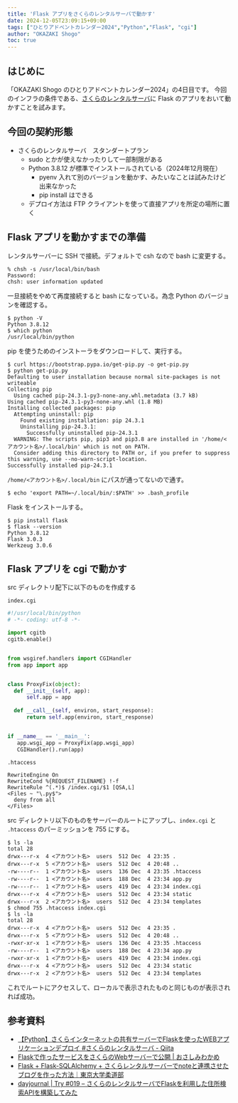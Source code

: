 ```yaml
---
title: 'Flask アプリをさくらのレンタルサーバで動かす'
date: 2024-12-05T23:09:15+09:00
tags: ["ひとりアドベントカレンダー2024","Python","Flask", "cgi"]
author: "OKAZAKI Shogo"
toc: true
---
```


## はじめに

「OKAZAKI Shogo のひとりアドベントカレンダー2024」の4日目です。 
今回のインフラの条件である、[さくらのレンタルサーバ](https://rs.sakura.ad.jp/)に Flask のアプリをおいて動かすことを試みます。

## 今回の契約形態

- さくらのレンタルサーバ　スタンダートプラン
    - sudo とかが使えなかったりして一部制限がある
    - Python 3.8.12 が標準でインストールされている（2024年12月現在）
        - pyenv 入れて別のバージョンを動かす、みたいなことは試みたけど出来なかった
        - pip install はできる
    - デプロイ方法は FTP クライアントを使って直接アプリを所定の場所に置く

## Flask アプリを動かすまでの準備

レンタルサーバーに SSH で接続。デフォルトで csh なので bash に変更する。

```shell
% chsh -s /usr/local/bin/bash
Password:
chsh: user information updated
```

一旦接続をやめて再度接続すると bash になっている。為念 Python のバージョンを確認する。

```shell
$ python -V
Python 3.8.12
$ which python
/usr/local/bin/python
```

pip を使うためのインストーラをダウンロードして、実行する。

```shell
$ curl https://bootstrap.pypa.io/get-pip.py -o get-pip.py
$ python get-pip.py
Defaulting to user installation because normal site-packages is not writeable
Collecting pip
  Using cached pip-24.3.1-py3-none-any.whl.metadata (3.7 kB)
Using cached pip-24.3.1-py3-none-any.whl (1.8 MB)
Installing collected packages: pip
  Attempting uninstall: pip
    Found existing installation: pip 24.3.1
    Uninstalling pip-24.3.1:
      Successfully uninstalled pip-24.3.1
  WARNING: The scripts pip, pip3 and pip3.8 are installed in '/home/<アカウント名>/.local/bin' which is not on PATH.
  Consider adding this directory to PATH or, if you prefer to suppress this warning, use --no-warn-script-location.
Successfully installed pip-24.3.1
```

`/home/<アカウント名>/.local/bin` にパスが通ってないので通す。

```shell
$ echo 'export PATH=~/.local/bin/:$PATH' >> .bash_profile
```

Flask をインストールする。

```shell
$ pip install flask
$ flask --version
Python 3.8.12
Flask 3.0.3
Werkzeug 3.0.6
```

## Flask アプリを cgi で動かす

src ディレクトリ配下に以下のものを作成する

`index.cgi`
```python
#!/usr/local/bin/python
# -*- coding: utf-8 -*-

import cgitb
cgitb.enable()


from wsgiref.handlers import CGIHandler
from app import app


class ProxyFix(object):
  def __init__(self, app):
      self.app = app
      
  def __call__(self, environ, start_response):
      return self.app(environ, start_response)


if __name__ == '__main__':
   app.wsgi_app = ProxyFix(app.wsgi_app)
   CGIHandler().run(app)
```

`.htaccess`
```
RewriteEngine On
RewriteCond %{REQUEST_FILENAME} !-f
RewriteRule ^(.*)$ /index.cgi/$1 [QSA,L]
<Files ~ "\.py$">
  deny from all
</Files>
```

src ディレクトリ以下のものをサーバーのルートにアップし、`index.cgi` と `.htaccess` のパーミッションを 755 にする。

```shell
$ ls -la
total 28
drwx---r-x  4 <アカウント名>  users  512 Dec  4 23:35 .
drwx---r-x  5 <アカウント名>  users  512 Dec  4 20:48 ..
-rw----r--  1 <アカウント名>  users  136 Dec  4 23:35 .htaccess
-rw----r--  1 <アカウント名>  users  188 Dec  4 23:34 app.py
-rw----r--  1 <アカウント名>  users  419 Dec  4 23:34 index.cgi
drwx---r-x  4 <アカウント名>  users  512 Dec  4 23:34 static
drwx---r-x  2 <アカウント名>  users  512 Dec  4 23:34 templates
$ chmod 755 .htaccess index.cgi
$ ls -la
total 28
drwx---r-x  4 <アカウント名>  users  512 Dec  4 23:35 .
drwx---r-x  5 <アカウント名>  users  512 Dec  4 20:48 ..
-rwxr-xr-x  1 <アカウント名>  users  136 Dec  4 23:35 .htaccess
-rw----r--  1 <アカウント名>  users  188 Dec  4 23:34 app.py
-rwxr-xr-x  1 <アカウント名>  users  419 Dec  4 23:34 index.cgi
drwx---r-x  4 <アカウント名>  users  512 Dec  4 23:34 static
drwx---r-x  2 <アカウント名>  users  512 Dec  4 23:34 templates
```

これでルートにアクセスして、ローカルで表示されたものと同じものが表示されれば成功。

## 参考資料

- [【Python】さくらインターネットの共有サーバーでFlaskを使ったWEBアプリケーションデプロイ #さくらのレンタルサーバ - Qiita](https://qiita.com/renren5977/items/b2dd5c8f89579d8efe3a)
- [Flaskで作ったサービスをさくらのWebサーバーで公開 | おさしみわかめ](https://peraimaru.work/flask%E3%81%A7%E4%BD%9C%E3%81%A3%E3%81%9F%E3%82%B5%E3%83%BC%E3%83%93%E3%82%B9%E3%82%92%E3%81%95%E3%81%8F%E3%82%89%E3%81%AEweb%E3%82%B5%E3%83%BC%E3%83%90%E3%83%BC%E3%81%A7%E5%85%AC%E9%96%8B/)
- [Flask + Flask-SQLAlchemy + さくらレンタルサーバーでnoteと連携させたブログを作った方法｜東京大学柔道部](https://note.com/todaijudobu/n/nc3ecdb4c1af8)
- [dayjournal | Try #019 – さくらのレンタルサーバでFlaskを利用した住所検索APIを構築してみた](https://www.memo.dayjournal.dev/memo/try-019/)
